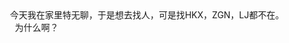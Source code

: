 <div id="sina_keyword_ad_area2" class="articalContent  ">
			<div>
&nbsp;<wbr>今天我在家里特无聊，于是想去找人，可是找HKX，ZGN，LJ都不在。</DIV>
<div>&nbsp;<wbr>&nbsp;<wbr>&nbsp;<wbr>
为什么啊？</DIV>							
		</div>